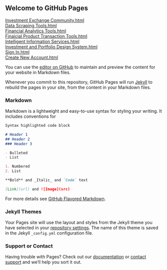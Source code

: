 ## Welcome to GitHub Pages
<a href="InvestmentCommunity.html">Investment Exchange Community.html</a><br>
<a href="DataScrapingTools.html">Data Scraping Tools.html</a><br>
<a href="FinancialAnalyticsTools.html">Financial Analytics Tools.html</a><br>
<a href="TransactionTools.html">Finaicial Product Transaction Tools.html</a><br>
<a href="InformationService.html">Intelligent Information Services.html</a><br>
<a href="InvestmentDesign.html"> Investment and Portfolio Design System.html</a><br>
<a href="SignIn.html">Sign In.html</a><br>
<a href="CreateNewAccount.html">Create New Account.html</a><br>

You can use the [editor on GitHub](https://github.com/CaffreyAnran/FACT-System-Project/edit/gh-pages/index.md) to maintain and preview the content for your website in Markdown files.

Whenever you commit to this repository, GitHub Pages will run [Jekyll](https://jekyllrb.com/) to rebuild the pages in your site, from the content in your Markdown files.

### Markdown

Markdown is a lightweight and easy-to-use syntax for styling your writing. It includes conventions for

```markdown
Syntax highlighted code block

# Header 1
## Header 2
### Header 3

- Bulleted
- List

1. Numbered
2. List

**Bold** and _Italic_ and `Code` text

[Link](url) and ![Image](src)
```

For more details see [GitHub Flavored Markdown](https://guides.github.com/features/mastering-markdown/).

### Jekyll Themes

Your Pages site will use the layout and styles from the Jekyll theme you have selected in your [repository settings](https://github.com/CaffreyAnran/FACT-System-Project/settings). The name of this theme is saved in the Jekyll `_config.yml` configuration file.

### Support or Contact

Having trouble with Pages? Check out our [documentation](https://docs.github.com/categories/github-pages-basics/) or [contact support](https://support.github.com/contact) and we’ll help you sort it out.
